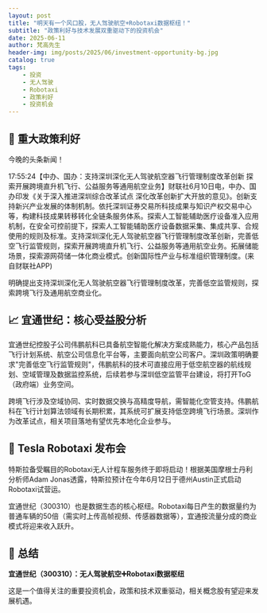 ```yaml
---
layout: post
title: "明天有一个风口股，无人驾驶航空+Robotaxi数据枢纽！"
subtitle: "政策利好与技术发展双重驱动下的投资机会"
date: 2025-06-11
author: 梵高先生
header-img: img/posts/2025/06/investment-opportunity-bg.jpg
catalog: true
tags:
    - 投资
    - 无人驾驶
    - Robotaxi
    - 政策利好
    - 投资机会
---
```


## 🚀 重大政策利好

今晚的头条新闻！

17:55:24【中办、国办：支持深圳深化无人驾驶航空器飞行管理制度改革创新 探索开展跨境直升机飞行、公益服务等通用航空业务】财联社6月10日电，中办、国办印发《关于深入推进深圳综合改革试点 深化改革创新扩大开放的意见》。创新支持新兴产业发展的体制机制。依托深圳证券交易所科技成果与知识产权交易中心等，构建科技成果转移转化全链条服务体系。探索人工智能辅助医疗设备准入应用机制，在安全可控前提下，探索人工智能辅助医疗设备数据采集、集成共享、合规使用的规则及标准。支持深圳深化无人驾驶航空器飞行管理制度改革创新，完善低空飞行监管规则，探索开展跨境直升机飞行、公益服务等通用航空业务。拓展储能场景，探索源网荷储一体化商业模式。创新国际性产业与标准组织管理制度。(来自财联社APP)

明确提出支持深圳深化无人驾驶航空器飞行管理制度改革，完善低空监管规则，探索跨境飞行及通用航空商业化。

## 📈 宜通世纪：核心受益股分析

宜通世纪控股子公司伟鹏航科已具备航空智能化解决方案成熟能力，核心产品包括飞行计划系统、航空公司信息化平台等，主要面向航空公司客户。深圳政策明确要求"完善低空飞行监管规则"，伟鹏航科的技术可直接应用于低空航空器的航线规划、空域管理及数据监控系统，后续若参与深圳低空监管平台建设，将打开ToG（政府端）业务空间。

跨境飞行涉及空域协同、实时数据交换与高精度导航，需智能化空管支持。伟鹏航科在飞行计划算法领域有长期积累，其系统可扩展支持低空跨境飞行场景。深圳作为改革试点，相关项目落地有望优先本地化企业参与。

## 🚗 Tesla Robotaxi 发布会

特斯拉备受瞩目的Robotaxi无人计程车服务终于即将启动！根据美国摩根士丹利分析师Adam Jonas透露，特斯拉预计在今年6月12日于德州Austin正式启动Robotaxi试营运。

宜通世纪（300310）也是数据生态的核心枢纽。Robotaxi每日产生的数据量约为普通车辆的50倍（需实时上传高帧视频、传感器数据等），宜通按流量分成的商业模式将迎来收入跃升。

## 📝 总结

**宜通世纪（300310）：无人驾驶航空➕Robotaxi数据枢纽**

这是一个值得关注的重要投资机会，政策和技术双重驱动，相关概念股有望迎来发展机遇。